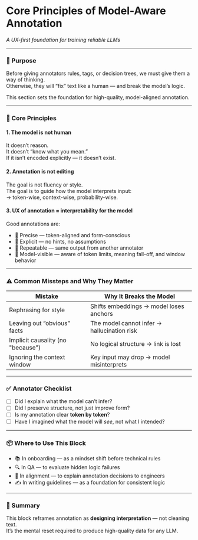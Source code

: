 # Core Principles of Model-Aware Annotation  
*A UX-first foundation for training reliable LLMs*

---

### 🎯 Purpose

Before giving annotators rules, tags, or decision trees, we must give them a way of thinking.  
Otherwise, they will “fix” text like a human — and break the model’s logic.

This section sets the foundation for high-quality, model-aligned annotation.

---

### 🧠 Core Principles

#### 1. The model is not human  
It doesn’t reason.  
It doesn’t “know what you mean.”  
If it isn’t encoded explicitly — it doesn’t exist.

#### 2. Annotation is not editing  
The goal is not fluency or style.  
The goal is to guide how the model interprets input:  
→ token-wise, context-wise, probability-wise.

#### 3. UX of annotation = interpretability for the model  
Good annotations are:

- 📏 Precise — token-aligned and form-conscious  
- 🤝 Explicit — no hints, no assumptions  
- 🔁 Repeatable — same output from another annotator  
- 🧠 Model-visible — aware of token limits, meaning fall-off, and window behavior

---

### ⚠️ Common Missteps and Why They Matter

| Mistake                                 | Why It Breaks the Model                     |
|-----------------------------------------|---------------------------------------------|
| Rephrasing for style                    | Shifts embeddings → model loses anchors     |
| Leaving out “obvious” facts             | The model cannot infer → hallucination risk |
| Implicit causality (no "because")       | No logical structure → link is lost         |
| Ignoring the context window             | Key input may drop → model misinterprets    |

---

### ✅ Annotator Checklist

- [ ] Did I explain what the model can’t infer?  
- [ ] Did I preserve structure, not just improve form?  
- [ ] Is my annotation clear **token by token**?  
- [ ] Have I imagined what the model will *see*, not what I intended?

---

### 📦 Where to Use This Block

- 📚 In onboarding — as a mindset shift before technical rules  
- 🔍 In QA — to evaluate hidden logic failures  
- 🧠 In alignment — to explain annotation decisions to engineers  
- ✍️ In writing guidelines — as a foundation for consistent logic

---

### 🧩 Summary

This block reframes annotation as **designing interpretation** — not cleaning text.  
It’s the mental reset required to produce high-quality data for any LLM.
